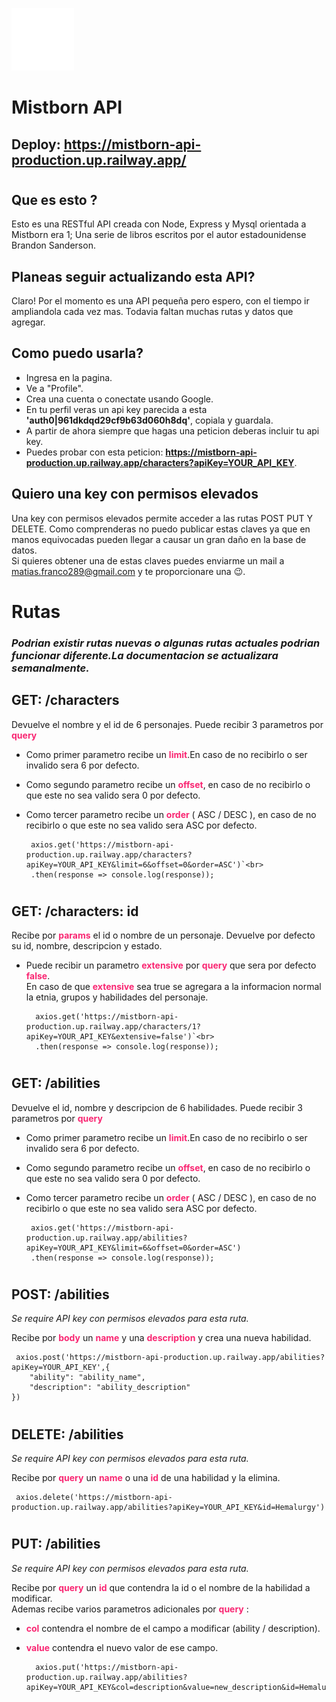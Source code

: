 ![HenryLogo](src/views/imgs/mistbornLogo.png)
# Mistborn API

<h2>Deploy: <a href='https://mistborn-api-production.up.railway.app/'>https://mistborn-api-production.up.railway.app/</a></h2>

#

## Que es esto ?

Esto es una RESTful API creada con Node, Express y Mysql orientada a Mistborn era 1; Una serie de libros escritos por el autor estadounidense Brandon Sanderson.

## Planeas seguir actualizando esta API?

Claro! Por el momento es una API pequeña pero espero, con el tiempo ir ampliandola cada vez mas.
Todavia faltan muchas rutas y datos que agregar.

## Como puedo usarla?

- Ingresa en la pagina.
- Ve a "Profile".
- Crea una cuenta o conectate usando Google.
- En tu perfil veras un api key parecida a esta **'auth0|961dkdqd29cf9b63d060h8dq'**, copiala y guardala.
- A partir de ahora  siempre que hagas una peticion deberas incluir tu api key.
- Puedes probar con esta peticion:  **https://mistborn-api-production.up.railway.app/characters?apiKey=YOUR_API_KEY**.

## Quiero una key con permisos elevados

Una key con permisos elevados permite acceder a las rutas POST PUT Y DELETE.
Como comprenderas no puedo publicar estas claves ya que en manos equivocadas pueden llegar a causar un gran daño en la base de datos.<br>
Si quieres obtener una de estas claves puedes enviarme un mail a  matias.franco289@gmail.com y te proporcionare una :wink:.

# Rutas

### *Podrian existir rutas nuevas o algunas rutas actuales podrian funcionar diferente.La documentacion se actualizara semanalmente.* ###

## GET: /characters

Devuelve el nombre y el id de 6 personajes.
Puede recibir 3 parametros por  <span style="color:#f92672">**query**</span>

- Como primer parametro recibe un <span style="color:#f92672">**limit**</span>.En caso de no recibirlo o ser invalido sera 6 por defecto. 

- Como segundo parametro recibe un <span style="color:#f92672">**offset**</span>, en caso de no recibirlo o que este no sea valido sera 0 por defecto.

-  Como tercer parametro recibe un <span style="color:#f92672">**order**</span> ( ASC / DESC ), en caso de no recibirlo o que este no sea valido sera ASC por defecto.

        axios.get('https://mistborn-api-production.up.railway.app/characters?apiKey=YOUR_API_KEY&limit=6&offset=0&order=ASC')`<br>
        .then(response => console.log(response));
#
## GET: /characters: id

Recibe por <span style="color:#f92672">**params**</span> el id o nombre de un personaje. Devuelve por defecto su id, nombre, descripcion y estado.

- Puede recibir un parametro <span style="color:#f92672">**extensive**</span> por <span style="color:#f92672">**query**</span>  que sera por defecto <span style="color:#f92672">**false**</span>.<br>
En caso de que <span style="color:#f92672">**extensive**</span> sea true se agregara a la informacion normal la etnia, grupos y habilidades del personaje.

        axios.get('https://mistborn-api-production.up.railway.app/characters/1?apiKey=YOUR_API_KEY&extensive=false')`<br>
        .then(response => console.log(response));
#
## GET: /abilities

Devuelve el id, nombre y descripcion de 6 habilidades.
Puede recibir 3 parametros por  <span style="color:#f92672">**query**</span>

- Como primer parametro recibe un <span style="color:#f92672">**limit**</span>.En caso de no recibirlo o ser invalido sera 6 por defecto. 

- Como segundo parametro recibe un <span style="color:#f92672">**offset**</span>, en caso de no recibirlo o que este no sea valido sera 0 por defecto.

-  Como tercer parametro recibe un <span style="color:#f92672">**order**</span> ( ASC / DESC ), en caso de no recibirlo o que este no sea valido sera ASC por defecto.

        axios.get('https://mistborn-api-production.up.railway.app/abilities?apiKey=YOUR_API_KEY&limit=6&offset=0&order=ASC')
        .then(response => console.log(response));

#
## POST: /abilities
*Se require API key con permisos elevados para esta ruta.*<br>

Recibe por <span style="color:#f92672">**body**</span> un <span style="color:#f92672">**name**</span> y una <span style="color:#f92672">**description**</span> y crea una nueva habilidad.

     axios.post('https://mistborn-api-production.up.railway.app/abilities?apiKey=YOUR_API_KEY',{
        "ability": "ability_name",
        "description": "ability_description"
    })

#
## DELETE: /abilities
*Se require API key con permisos elevados para esta ruta.*<br>

Recibe por <span style="color:#f92672">**query**</span> un <span style="color:#f92672">**name**</span> o una <span style="color:#f92672">**id**</span> de una habilidad y la elimina.

     axios.delete('https://mistborn-api-production.up.railway.app/abilities?apiKey=YOUR_API_KEY&id=Hemalurgy')

#
## PUT: /abilities
*Se require API key con permisos elevados para esta ruta.*<br>

Recibe por <span style="color:#f92672">**query**</span> un <span style="color:#f92672">**id**</span> que contendra la id o el nombre de la habilidad a modificar.<br> 
Ademas recibe varios parametros adicionales por <span style="color:#f92672">**query**</span> :

- <span style="color:#f92672">**col**</span> contendra el nombre de el campo a modificar (ability / description).
- <span style="color:#f92672">**value**</span> contendra el nuevo valor de ese campo.

        axios.put('https://mistborn-api-production.up.railway.app/abilities?apiKey=YOUR_API_KEY&col=description&value=new_description&id=Hemalurgy');
